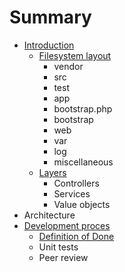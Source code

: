 # Summary

* [Introduction](README.md)
   * [Filesystem layout](docs/filesystem-layout.md)
       * vendor
       * src
       * test
       * app
       * bootstrap.php
       * bootstrap
       * web
       * var
       * log
       * miscellaneous
   * [Layers](docs/layered_architecture.md)
       * Controllers
       * Services
       * Value objects
* Architecture
* [Development proces](docs/development_proces.md)
   * [Definition of Done](docs/development-proces/definition_of_done.md)
   * Unit tests
   * Peer review

